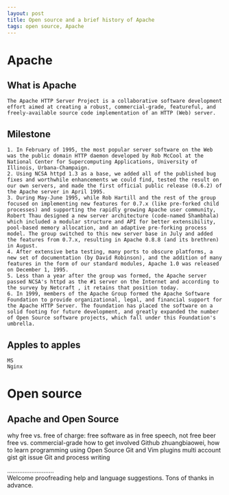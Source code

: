 ```yaml
---
layout: post
title: Open source and a brief history of Apache
tags: open source, Apache
---
```


# Apache
## What is Apache
    The Apache HTTP Server Project is a collaborative software development effort aimed at creating a robust, commercial-grade, featureful, and freely-available source code implementation of an HTTP (Web) server.

## Milestone
    1. In February of 1995, the most popular server software on the Web was the public domain HTTP daemon developed by Rob McCool at the National Center for Supercomputing Applications, University of Illinois, Urbana-Champaign. 
    2. Using NCSA httpd 1.3 as a base, we added all of the published bug fixes and worthwhile enhancements we could find, tested the result on our own servers, and made the first official public release (0.6.2) of the Apache server in April 1995. 
    3. During May-June 1995, while Rob Hartill and the rest of the group focused on implementing new features for 0.7.x (like pre-forked child processes) and supporting the rapidly growing Apache user community, Robert Thau designed a new server architecture (code-named Shambhala) which included a modular structure and API for better extensibility, pool-based memory allocation, and an adaptive pre-forking process model. The group switched to this new server base in July and added the features from 0.7.x, resulting in Apache 0.8.8 (and its brethren) in August.
    4. After extensive beta testing, many ports to obscure platforms, a new set of documentation (by David Robinson), and the addition of many features in the form of our standard modules, Apache 1.0 was released on December 1, 1995.
    5. Less than a year after the group was formed, the Apache server passed NCSA's httpd as the #1 server on the Internet and according to the survey by Netcraft , it retains that position today.
    6. In 1999, members of the Apache Group formed the Apache Software Foundation to provide organizational, legal, and financial support for the Apache HTTP Server. The foundation has placed the software on a solid footing for future development, and greatly expanded the number of Open Source software projects, which fall under this Foundation's umbrella.

## Apples to apples
    MS
    Nginx

# Open source 
## Apache and Open Source
why free vs. free of charge: free software as in free speech, not free beer
free vs. commercial-grade
how to get involved
    Github
    zhuangbiaowei, how to learn programming using Open Source
    Git and Vim
        plugins
            multi account
            gist
            git issue
    Git and process writing

...........................     
Welcome proofreading help and language suggestions. Tons of thanks in advance.

